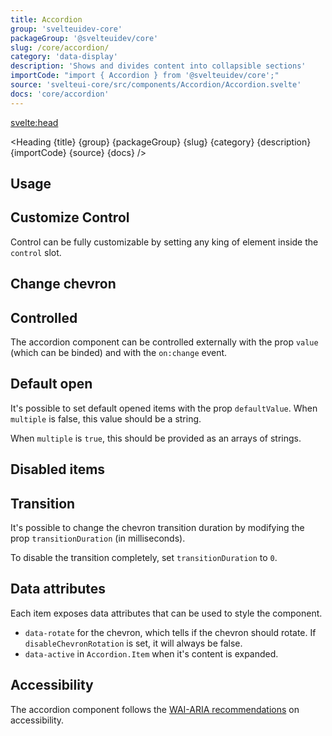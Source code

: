 ```yaml
---
title: Accordion
group: 'svelteuidev-core'
packageGroup: '@svelteuidev/core'
slug: /core/accordion/
category: 'data-display'
description: 'Shows and divides content into collapsible sections'
importCode: "import { Accordion } from '@svelteuidev/core';"
source: 'svelteui-core/src/components/Accordion/Accordion.svelte'
docs: 'core/accordion'
---
```


<script lang="ts">
  import { Demo, AccordionDemos } from '@svelteuidev/demos';
  import { Heading } from "$lib/components";
  import { base } from '$app/paths';
</script>

<svelte:head>

  <title>{title} - SvelteUI</title>
</svelte:head>

<Heading {title} {group} {packageGroup} {slug} {category} {description} {importCode} {source} {docs} />

## Usage

<Demo demo={AccordionDemos.configurator} />

## Customize Control

Control can be fully customizable by setting any king of element inside the `control` slot.

<Demo demo={AccordionDemos.custom} />

## Change chevron

<Demo demo={AccordionDemos.chevron} />

## Controlled

The accordion component can be controlled externally with the prop `value` (which can be binded) and with the `on:change` event.

<Demo demo={AccordionDemos.controlled} />

## Default open

It's possible to set default opened items with the prop `defaultValue`. When `multiple` is false, this value should be a string.

<Demo demo={AccordionDemos.defaultValue} />

When `multiple` is `true`, this should be provided as an arrays of strings.

<Demo demo={AccordionDemos.defaultValueMultiple} />

## Disabled items

<Demo demo={AccordionDemos.disabled} />

## Transition

It's possible to change the chevron transition duration by modifying the prop `transitionDuration` (in milliseconds).

<Demo demo={AccordionDemos.transitionDuration} />

To disable the transition completely, set `transitionDuration` to `0`.

<Demo demo={AccordionDemos.noTransition} />

## Data attributes

Each item exposes data attributes that can be used to style the component.

- `data-rotate` for the chevron, which tells if the chevron should rotate. If `disableChevronRotation` is set, it will always be false.
- `data-active` in `Accordion.Item` when it's content is expanded.

<Demo demo={AccordionDemos.data} />

## Accessibility

The accordion component follows the [WAI-ARIA recommendations](https://www.w3.org/WAI/ARIA/apg/patterns/accordion/examples/accordion/) on accessibility.
